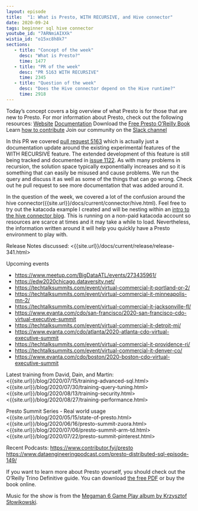 ```yaml
---
layout: episode
title:  "1: What is Presto, WITH RECURSIVE, and Hive connector"
date: 2020-09-24
tags: beginner sql hive connector
youtube_id: "7ARNmiAIXXk"
wistia_id: "o15xc8h8k7"
sections: 
   - title: "Concept of the week"
     desc: "What is Presto?"
     time: 1477
   - title: "PR of the week"
     desc: "PR 5163 WITH RECURSIVE"
     time: 2345
   - title: "Question of the week"
     desc: "Does the Hive connector depend on the Hive runtime?"
     time: 2918
---
```


Today’s concept covers a big overview of what Presto is for those that are new
to Presto. For mor information about Presto, check out the following resources:
[Website](/)
[Documentation]({{site.url}}/docs/current/)
Download the [Free Presto O’Reilly Book](https://www.starburst.io/info/oreilly-trino-guide/)
Learn [how to contribute](/development/)
Join our community on the [Slack channel](/slack.html)

In this PR we covered [pull request 5163]({{site.github_repo_url}}/pull/5163)
which is actually just a documentation update around the existing
experimental features of the WITH RECURSIVE feature. The extended development of
this feature is still being tracked and documented in 
[issue 1122]({{site.github_repo_url}}/issues/1122). As with many 
problems in recursion, the solution space typically exponentially increases and
so it is something that can easily be misused and cause problems. We run the 
query and discuss it as well as some of the things that can go wrong. Check out
 he pull request to see more documentation that was added around it.

In the question of the week, we covered a lot of the confusion around the hive
connector({{site.url}}/docs/current/connector/hive.html). Feel free to 
try out the katacoda example I created and will be nesting within an 
[intro to the hive connector blog](blog/2020/10/20/intro-to-hive-connector.html).
This is running on a non-paid katacoda account so resources are scarce at times
and it may take a while to load. Nevertheless, the information written around it
will help you quickly have a Presto environment to play with.

Release Notes discussed:
<{{site.url}}/docs/current/release/release-341.html>

Upcoming events
 - <https://www.meetup.com/BigDataATL/events/273435961/>
 - <https://edw2020chicago.dataversity.net/>
 - <https://techtalksummits.com/event/virtual-commercial-it-portland-or-2/>
 - <https://techtalksummits.com/event/virtual-commercial-it-minneapolis-mn-2/>
 - <https://techtalksummits.com/event/virtual-commercial-it-jacksonville-fl/>
 - <https://www.evanta.com/cdo/san-francisco/2020-san-francisco-cdo-virtual-executive-summit>
 - <https://techtalksummits.com/event/virtual-commercial-it-detroit-mi/>
 - <https://www.evanta.com/cdo/atlanta/2020-atlanta-cdo-virtual-executive-summit>
 - <https://techtalksummits.com/event/virtual-commercial-it-providence-ri/>
 - <https://techtalksummits.com/event/virtual-commercial-it-denver-co/>
 - <https://www.evanta.com/cdo/boston/2020-boston-cdo-virtual-executive-summit>

Latest training from David, Dain, and Martin:
<{{site.url}}/blog/2020/07/15/training-advanced-sql.html>
<{{site.url}}/blog/2020/07/30/training-query-tuning.html>
<{{site.url}}/blog/2020/08/13/training-security.html>
<{{site.url}}/blog/2020/08/27/training-performance.html>

Presto Summit Series - Real world usage
<{{site.url}}/blog/2020/05/15/state-of-presto.html>
<{{site.url}}/blog/2020/06/16/presto-summit-zuora.html>
<{{site.url}}/blog/2020/07/06/presto-summit-arm-td.html>
<{{site.url}}/blog/2020/07/22/presto-summit-pinterest.html>

Recent Podcasts:
<https://www.contributor.fyi/presto>
<https://www.dataengineeringpodcast.com/presto-distributed-sql-episode-149/>


If you want to learn more about Presto yourself, you should check out the 
O’Reilly Trino Definitive guide. You can download 
[the free PDF](https://www.starburst.io/info/oreilly-trino-guide/) or 
buy the book online.

Music for the show is from the [Megaman 6 Game Play album by Krzysztof 
Słowikowski](https://krzysztofslowikowski.bandcamp.com/album/mega-man-6-gp).

